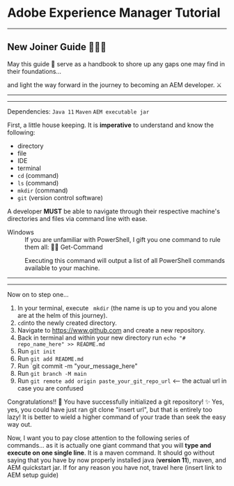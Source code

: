 # Adobe Experience Manager Tutorial
---
 New Joiner Guide 👨🏾‍💻 
--


May this guide 📖 serve as a handbook to shore up any gaps one may find in their foundations...  


and light the way forward in the journey to becoming an AEM developer. ⚔️

---
---

Dependencies: `Java 11` `Maven` `AEM executable jar`


First, a little house keeping. It is **imperative** to understand and know the following: 
* directory
* file
* IDE
* terminal
* `cd` (command)
* `ls` (command)
* `mkdir` (command)
* `git` (version control software)

A developer **MUST** be able to navigate through their respective machine's directories and files via command line with ease. 

<dl>
  <dt>Windows</dt> 
<dd>If you are unfamiliar with PowerShell, I gift you one command to rule them all: 💍🌋 Get-Command 
 
  Executing this command will output a list of all PowerShell commands available to your machine. </dd>
</dl>  


---
---

Now on to step one...

1. In your terminal, execute ` mkdir` (the name is up to you and you alone are at the helm of this journey).
2. `cd`into the newly created directory.
3. Navigate to https://www.github.com and create a new repository.
4. Back in terminal and within your new directory run `echo "# repo_name_here" >> README.md`
5. Run `git init`
6. Run `git add README.md`
7. Run `git commit -m "your_message_here"
8. Run `git branch -M main`
9. Run `git remote add origin paste_your_git_repo_url` <-- the actual url in case you are confused

Congratulations!! 🥳 You have successfully initialized a git repository! ✨ Yes, yes, you could have just ran git clone "insert url", but that is entirely too lazy! It is better to wield a higher command of your trade than seek the easy way out.


Now, I want you to pay close attention to the following series of commands... as it is actually one giant command that you will **type and execute on one single line**. It is a maven command. It should go without saying that you have by now properly installed java (**version 11**), maven, and AEM quickstart jar. If for any reason you have not, travel here (insert link to AEM setup guide)
